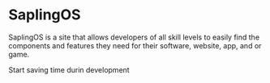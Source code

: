 # SaplingOS
SaplingOS is a site that allows developers of all skill levels to easily find the components and features they need for their software, website, app, and or game.

Start saving time durin development
